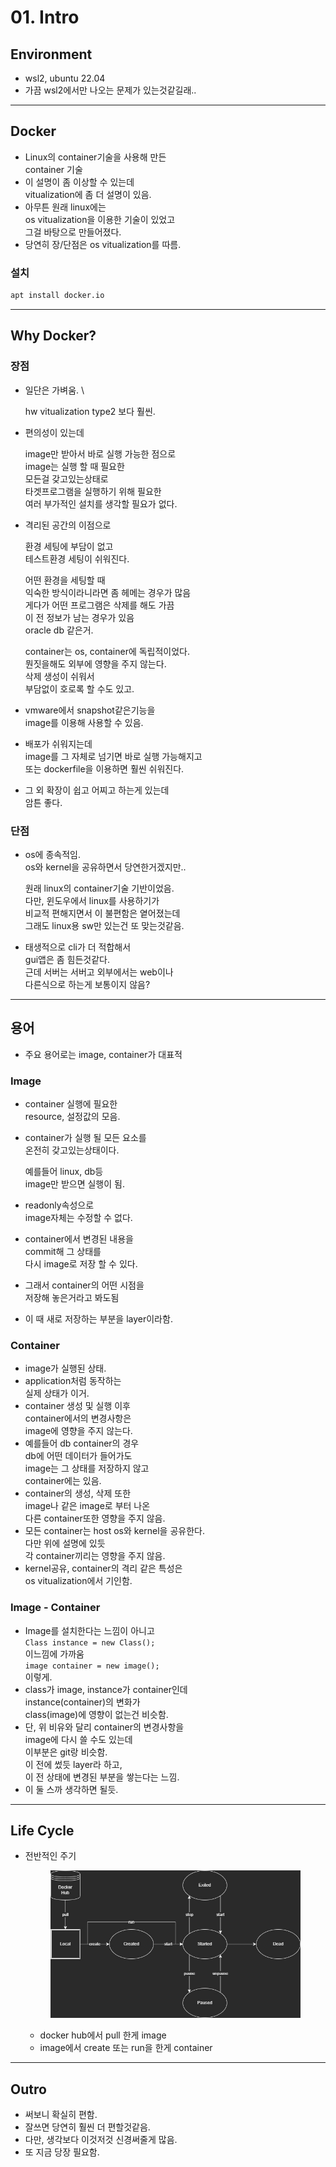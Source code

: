 # 01. Intro

## Environment

* wsl2, ubuntu 22.04
* 가끔 wsl2에서만 나오는 문제가 있는것같길래..

***

## Docker

* Linux의 container기술을 사용해 만든\
  container 기술
* 이 설명이 좀 이상할 수 있는데\
  vitualization에 좀 더 설명이 있음.
* 아무튼 원래 linux에는\
  os vitualization을 이용한 기술이 있었고\
  그걸 바탕으로 만들어졌다.
* 당연히 장/단점은 os vitualization를 따름.

### 설치

```bash
apt install docker.io
```

***

## Why Docker?

### 장점

*   일단은 가벼움.   \


    hw vitualization type2 보다 훨씬.
*   편의성이 있는데

    image만 받아서 바로 실행 가능한 점으로\
    image는 실행 할 때 필요한\
    모든걸 갖고있는상태로\
    타겟프로그램을 실행하기 위해 필요한\
    여러 부가적인 설치를 생각할 필요가 없다.
*   격리된 공간의 이점으로

    환경 세팅에 부담이 없고\
    테스트환경 세팅이 쉬워진다.

    어떤 환경을 세팅할 때\
    익숙한 방식이라니라면 좀 헤메는 경우가 많음\
    게다가 어떤 프로그램은 삭제를 해도 가끔\
    이 전 정보가 남는 경우가 있음\
    oracle db 같은거.

    container는 os, container에 독립적이었다.\
    뭔짓을해도 외부에 영향을 주지 않는다.\
    삭제 생성이 쉬워서\
    부담없이 호로록 할 수도 있고.
* vmware에서 snapshot같은기능을\
  image를 이용해 사용할 수 있음.
* 배포가 쉬워지는데\
  image를 그 자체로 넘기면 바로 실행 가능해지고\
  또는 dockerfile을 이용하면 훨씬 쉬워진다.
* 그 외 확장이 쉽고 어찌고 하는게 있는데\
  암튼 좋다.

### 단점

*   os에 종속적임.\
    os와 kernel을 공유하면서 당연한거겠지만..

    원래 linux의 container기술 기반이었음.\
    다만, 윈도우에서 linux를 사용하기가\
    비교적 편해지면서 이 불편함은 옅어졌는데\
    그래도 linux용 sw만 있는건 또 맞는것같음.
* 태생적으로 cli가 더 적합해서\
  gui앱은 좀 힘든것같다.\
  근데 서버는 서버고 외부에서는 web이나  \
  다른식으로 하는게 보통이지 않음?

***

## 용어

* 주요 용어로는 image, container가 대표적

### Image

* container 실행에 필요한\
  resource, 설정값의 모음.
*   container가 실행 될 모든 요소를\
    온전히 갖고있는상태이다.

    예를들어 linux, db등\
    image만 받으면 실행이 됨.
* readonly속성으로\
  image자체는 수정할 수 없다.
* container에서 변경된 내용을\
  commit해 그 상태를\
  다시 image로 저장 할 수 있다.
* 그래서 container의 어떤 시점을\
  저장해 놓은거라고 봐도됨
* 이 때 새로 저장하는 부분을 layer이라함.

### Container

* image가 실행된 상태.
* application처럼 동작하는\
  실제 상태가 이거.
* container 생성 및 실행 이후\
  container에서의 변경사항은\
  image에 영향을 주지 않는다.
* 예를들어 db container의 경우\
  db에 어떤 데이터가 들어가도\
  image는 그 상태를 저장하지 않고\
  container에는 있음.
* container의 생성, 삭제 또한\
  image나 같은 image로 부터 나온\
  다른 container또한 영향을 주지 않음.
* 모든 container는 host os와 kernel을 공유한다.\
  다만 위에 설명에 있듯\
  각 container끼리는 영향을 주지 않음.
* kernel공유, container의 격리 같은 특성은\
  os vitualization에서 기인함.

### Image - Container

* Image를 설치한다는 느낌이 아니고\
  `Class instance = new Class();`\
  이느낌에 가까움\
  `image container = new image();`\
  이렇게.
* class가 image, instance가 container인데\
  instance(container)의 변화가\
  class(image)에 영향이 없는건 비슷함.
* 단, 위 비유와 달리 container의 변경사항을\
  image에 다시 쓸 수도 있는데\
  이부분은 git랑 비슷함.\
  이 전에 썼듯 layer라 하고,\
  이 전 상태에 변경된 부분을 쌓는다는 느낌.
* 이 둘 스까 생각하면 될듯.

***

## Life Cycle

*   전반적인 주기 &#x20;

    <figure><img src="https://github.com/psy0231/psy0231.github.io/blob/main/postAssets/img/docker/docker%20lifecycle.jpg?raw=true" alt=""><figcaption></figcaption></figure>

    * docker hub에서 pull 한게 image
    * image에서 create 또는 run을 한게 container

***

## Outro

* 써보니 확실히 편함.
* 잘쓰면 당연히 훨씬 더 편할것같음.
* 다만, 생각보다 이것저것 신경써줄게 많음.
* 또 지금 당장 필요함.
